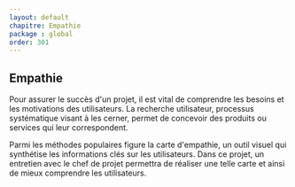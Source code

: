 ```yaml
---
layout: default
chapitre: Empathie
package : global
order: 301
---
```



## Empathie 

Pour assurer le succès d'un projet, il est vital de comprendre les besoins et les motivations des utilisateurs. La recherche utilisateur, processus systématique visant à les cerner, permet de concevoir des produits ou services qui leur correspondent.

Parmi les méthodes populaires figure la carte d'empathie, un outil visuel qui synthétise les informations clés sur les utilisateurs. Dans ce projet, un entretien avec le chef de projet permettra de réaliser une telle carte et ainsi de mieux comprendre les utilisateurs.


